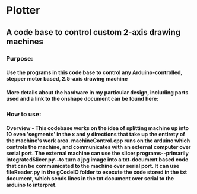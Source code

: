 # Plotter
## A code base to control custom 2-axis drawing machines
### Purpose:
#### Use the programs in this code base to control any Arduino-controlled, stepper motor based, 2.5-axis drawing machine
#### More details about the hardware in my particular design, including parts used and a link to the onshape document can be found here: 
### How to use:
#### Overview - This codebase works on the idea of splitting machine up into 10 even 'segments' in the x and y directions that take up the entirety of the machine's work area. machineControl.cpp runs on the arduino which controls the machine, and communicates with an external computer over serial port. The external machine can use the slicer programs--primarily integratedSlicer.py--to turn a jpg image into a txt-document based code that can be communicated to the machine over serial port. It can use fileReader.py in the gCodeIO folder to execute the code stored in the txt document, which sends lines in the txt document over serial to the arduino to interpret.
